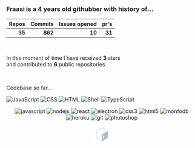 
### Fraasi is a **4** years old githubber with history of...

| Repos | Commits | Issues opened | pr's |
| ---: | ---: | ---: | ---: | 
| **35** | **862** | **10** | **31** |
  
<br />

In this moment of time I have received **3** stars  
and contributed to **6** public repositories
 
<br />

Codebase so far...  

![JavaScript](https://img.shields.io/static/v1?style=flat-square&label=%E2%A0%80&color=555&labelColor=%23f1e05a&message=JavaScript%EF%B8%B194.4%25)
![CSS](https://img.shields.io/static/v1?style=flat-square&label=%E2%A0%80&color=555&labelColor=%23563d7c&message=CSS%EF%B8%B13.2%25)
![HTML](https://img.shields.io/static/v1?style=flat-square&label=%E2%A0%80&color=555&labelColor=%23e34c26&message=HTML%EF%B8%B11.3%25)
![Shell](https://img.shields.io/static/v1?style=flat-square&label=%E2%A0%80&color=555&labelColor=%2389e051&message=Shell%EF%B8%B10.4%25)
![TypeScript](https://img.shields.io/static/v1?style=flat-square&label=%E2%A0%80&color=555&labelColor=%232b7489&message=TypeScript%EF%B8%B10.4%25)

</p>

<p align="center">
 <img src="https://devicons.github.io/devicon/devicon.git/icons/javascript/javascript-original.svg" alt="javascript" width="20" height="20"/>
 <img src="https://devicons.github.io/devicon/devicon.git/icons/nodejs/nodejs-plain.svg" alt="nodejs" width="20" height="20"/>
 <img src="https://devicons.github.io/devicon/devicon.git/icons/react/react-original.svg" alt="react" width="20" height="20"/>
 <img src="https://devicons.github.io/devicon/devicon.git/icons/electron/electron-original.svg" alt="electron" width="20" height="20"/>
 <img src="https://devicons.github.io/devicon/devicon.git/icons/css3/css3-plain.svg" alt="css3" width="20" height="20"/>
 <img src="https://devicons.github.io/devicon/devicon.git/icons/html5/html5-plain.svg" alt="html5" width="20" height="20"/>
 <img src="https://devicons.github.io/devicon/devicon.git/icons/mongodb/mongodb-plain.svg" alt="monfodb" width="20" height="20"/>
 <img src="https://devicons.github.io/devicon/devicon.git/icons/heroku/heroku-original.svg" alt="heroku" width="20" height="20"/>
 <img src="https://devicons.github.io/devicon/devicon.git/icons/git/git-plain.svg" alt="git" width="20" height="20"/>
 <img src="https://devicons.github.io/devicon/devicon.git/icons/photoshop/photoshop-plain.svg" alt="photoshop" width="20" height="20"/>
</p>

<p align="center">
  <img src="https://raw.githubusercontent.com/Fraasi/file-repo/master/pics/bash_monochrome_dark.svg" alt="bash" width="45" height="45"/>
</p>

